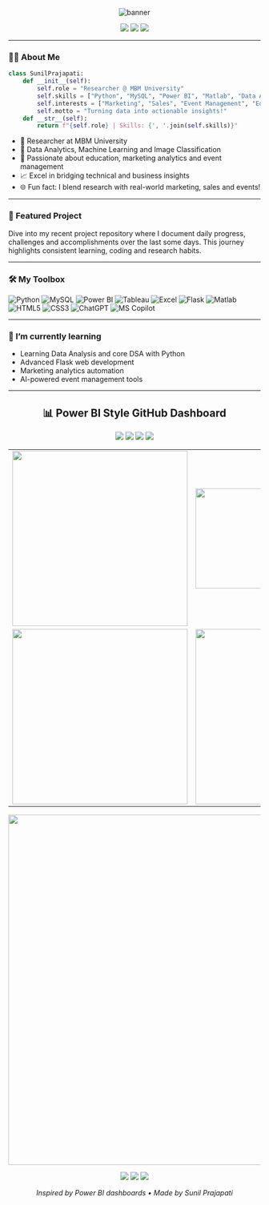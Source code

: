 <p align="center">
  <img src="https://capsule-render.vercel.app/api?type=waving&color=0:8BC6EC,100:9599E2&height=180&section=header&text=Sunil%20Prajapati&fontSize=40&fontAlignY=35&desc=Researcher%20%7C%20Data%20Scientist%20%7C%20MBM%20University&descSize=20&descAlignY=60" alt="banner"/>
</p>

<p align="center">
  <a href="https://www.linkedin.com/in/sunil-prajapati832"><img src="https://img.shields.io/badge/LinkedIn-blue?logo=linkedin&style=for-the-badge" /></a>
  <a href="https://github.com/sunilprajapati832"><img src="https://img.shields.io/badge/GitHub-171515?logo=github&style=for-the-badge" /></a>
  <a href="https://educationdevelopmentunit.blogspot.com/"><img src="https://img.shields.io/badge/Blog-FF5722?logo=blogger&style=for-the-badge" /></a>
</p>

---

### 👨‍🔬 About Me

```python
class SunilPrajapati:
    def __init__(self):
        self.role = "Researcher @ MBM University"
        self.skills = ["Python", "MySQL", "Power BI", "Matlab", "Data Analytics", "Image Classification", "Machine Learning", "Excel"]
        self.interests = ["Marketing", "Sales", "Event Management", "EdTech"]
        self.motto = "Turning data into actionable insights!"
    def __str__(self):
        return f"{self.role} | Skills: {', '.join(self.skills)}"
```

- 🔬 Researcher at MBM University  
- 💾 Data Analytics, Machine Learning and Image Classification  
- 🧠 Passionate about education, marketing analytics and event management  
- 📈 Excel in bridging technical and business insights  
- 🌐 Fun fact: I blend research with real-world marketing, sales and events!

---

### 🚀 Featured Project

Dive into my recent project repository where I document daily progress, challenges and accomplishments over the last some days. This journey highlights consistent learning, coding and research habits.

---

### 🛠️ My Toolbox

![Python](https://img.shields.io/badge/Python-3776AB?style=flat-square&logo=python&logoColor=white)
![MySQL](https://img.shields.io/badge/MySQL-4479A1?style=flat-square&logo=mysql&logoColor=white)
![Power BI](https://img.shields.io/badge/PowerBI-F2C811?style=flat-square&logo=powerbi&logoColor=black)
![Tableau](https://img.shields.io/badge/Tableau-E97627?style=flat-square&logo=Tableau&logoColor=white)
![Excel](https://img.shields.io/badge/Excel-217346?style=flat-square&logo=microsoft-excel&logoColor=white)
![Flask](https://img.shields.io/badge/Flask-000000?style=flat-square&logo=flask&logoColor=white)
![Matlab](https://img.shields.io/badge/Matlab-0076A8?style=flat-square&logo=mathworks&logoColor=white)
![HTML5](https://img.shields.io/badge/HTML5-E34F26?style=flat-square&logo=html5&logoColor=white)
![CSS3](https://img.shields.io/badge/CSS3-1572B6?style=flat-square&logo=css3&logoColor=white)
![ChatGPT](https://img.shields.io/badge/ChatGPT-10A37F?style=flat-square&logo=openai&logoColor=white)
![MS Copilot](https://img.shields.io/badge/MS%20Copilot-000000?style=flat-square&logo=microsoft&logoColor=white)



---

### 🌱 I’m currently learning

- Learning Data Analysis and core DSA with Python
- Advanced Flask web development
- Marketing analytics automation
- AI-powered event management tools

---

<!-- Power BI Inspired GitHub Stats Dashboard -->
<h2 align="center">📊 Power BI Style GitHub Dashboard</h2>

<p align="center">
  <img src="https://img.shields.io/badge/Commits-✔️%201,234-blue?style=for-the-badge&logo=github" />
  <img src="https://img.shields.io/badge/Repositories-22-green?style=for-the-badge&logo=github" />
  <img src="https://img.shields.io/badge/Followers-150-orange?style=for-the-badge&logo=github" />
  <img src="https://img.shields.io/badge/Stars-320-yellow?style=for-the-badge&logo=star" />
</p>

<table align="center">
  <tr>
    <td>
      <img src="https://github-readme-stats.vercel.app/api?username=sunilprajapati832&show_icons=true&theme=chartreuse-dark" width="350"/>
    </td>
    <td>
      <img src="https://github-readme-stats.vercel.app/api/top-langs/?username=sunilprajapati832&layout=compact&theme=chartreuse-dark" width="350" height="200"/>
    </td>
  </tr>
  <tr>
    <td>
      <img src="https://github-readme-activity-graph.vercel.app/graph?username=sunilprajapati832&theme=gruvbox&hide_border=true" width="350"/>
    </td>
    <td>
      <img src="https://github-profile-summary-cards.vercel.app/api/cards/profile-details?username=sunilprajapati832&theme=solarized_dark" width="350"/>
    </td>
  </tr>
</table>

<p align="center">
  <img src="https://github-profile-trophy.vercel.app/?username=sunilprajapati832&theme=gruvbox&no-frame=true&margin-w=10" width="700"/>
</p>

<p align="center">
  <img src="https://img.shields.io/badge/Top%20Language-Python-blueviolet?style=flat-square&logo=python&logoColor=white" />
  <img src="https://img.shields.io/badge/Data%20Analytics-Power%20BI-yellow?style=flat-square&logo=powerbi&logoColor=black" />
  <img src="https://img.shields.io/badge/Machine%20Learning-In%20Progress-brightgreen?style=flat-square&logo=scikit-learn" />
</p>

<p align="center">
  <i>Inspired by Power BI dashboards • Made by Sunil Prajapati</i>
</p>
